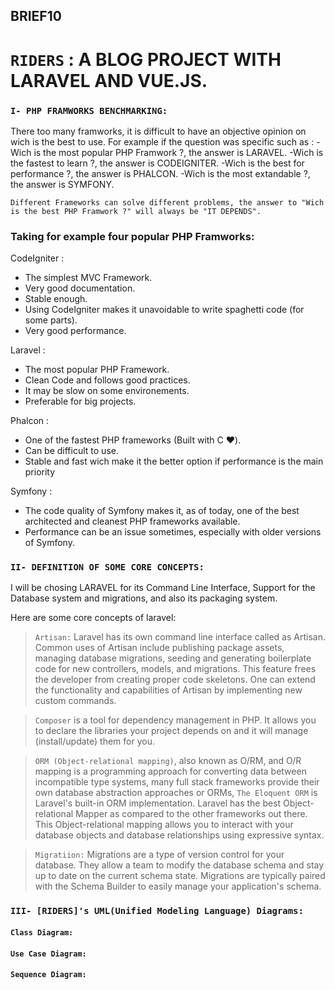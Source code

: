## BRIEF10
# ```RIDERS``` : A BLOG PROJECT WITH LARAVEL AND VUE.JS.

### ``I- PHP FRAMWORKS BENCHMARKING:``
There too many framworks, it is difficult to have an objective opinion on wich is the best to use.
For example if the question was specific such as :
  -Wich is the most popular PHP Framwork ?, the answer is LARAVEL.
  -Wich is the fastest to learn ?, the answer is CODEIGNITER.
  -Wich is the best for performance ?, the answer is PHALCON.
  -Wich is the most extandable ?, the answer is SYMFONY.   
  
``Different Frameworks can solve different problems, the answer to "Wich is the best PHP Framwork ?" will always be "IT DEPENDS".``

### Taking for example four popular PHP Framworks:

CodeIgniter : 
- The simplest MVC Framework. 
- Very good documentation.
- Stable enough.
- Using CodeIgniter makes it unavoidable to write spaghetti code (for some parts).
- Very good performance.

Laravel : 
- The most popular PHP Framework.
- Clean Code and follows good practices.
- It may be slow on some environements.
- Preferable for big projects.

Phalcon :
- One of the fastest PHP frameworks (Built with C :heart:).
- Can be difficult to use.
- Stable and fast wich make it the better option if performance is the main priority

Symfony :
- The code quality of Symfony makes it, as of today, one of the best architected and cleanest PHP frameworks available.
- Performance can be an issue sometimes, especially with older versions of Symfony.





### ``II- DEFINITION OF SOME CORE CONCEPTS:`` 

I will be chosing LARAVEL for its Command Line Interface, Support for the Database system and migrations, and also its packaging system.

Here are some core concepts of laravel:
 > ``Artisan:`` Laravel has its own command line interface called as Artisan. Common uses of Artisan include publishing package assets, managing database migrations, seeding and generating boilerplate code for new controllers, models, and migrations. This feature frees the developer from creating proper code skeletons. One can extend the functionality and capabilities of Artisan by implementing new custom commands.

 > ``Composer`` is a tool for dependency management in PHP. It allows you to declare the libraries your project depends on and it will manage (install/update) them for you.

 > ``ORM (Object-relational mapping)``, also known as O/RM, and O/R mapping is a programming approach for converting data between incompatible type systems, many full stack frameworks provide their own database abstraction approaches or ORMs, ``The Eloquent ORM`` is Laravel's built-in ORM implementation. Laravel has the best Object-relational Mapper as compared to the other frameworks out there. This Object-relational mapping allows you to interact with your database objects and database relationships using expressive syntax.

 > ``Migratiion:`` Migrations are a type of version control for your database. They allow a team to modify the database schema and stay up to date on the current schema state. Migrations are typically paired with the Schema Builder to easily manage your application's schema.
 
 
 
 
### ``III- [RIDERS]'s UML(Unified Modeling Language) Diagrams:`` 

#### ```Class Diagram:```


#### ```Use Case Diagram:```


#### ```Sequence Diagram:```
